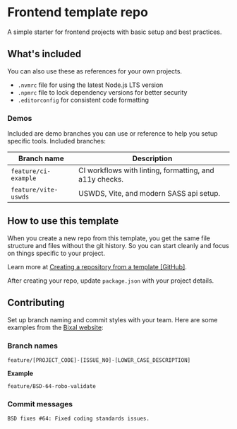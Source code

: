 # Frontend template repo

A simple starter for frontend projects with basic setup and best practices.

## What's included

You can also use these as references for your own projects.

- `.nvmrc` file for using the latest Node.js LTS version
- `.npmrc` file to lock dependency versions for better security
- `.editorconfig` for consistent code formatting

### Demos

Included are demo branches you can use or reference to help you setup specific tools. Included branches:

| Branch name | Description |
-- | ---
`feature/ci-example` | CI workflows with linting, formatting, and a11y checks.
`feature/vite-uswds` | USWDS, Vite, and modern SASS api setup.


## How to use this template

When you create a new repo from this template, you get the same file structure and files without the git history. So you can start cleanly and focus on things specific to your project.

Learn more at [Creating a repository from a template [GitHub]](https://docs.github.com/en/repositories/creating-and-managing-repositories/creating-a-repository-from-a-template).

After creating your repo, update `package.json` with your project details.

## Contributing

Set up branch naming and commit styles with your team. Here are some examples from the [Bixal website](https://github.com/Bixal/bixal-site-drupal):

### Branch names

```
feature/[PROJECT_CODE]-[ISSUE_NO]-[LOWER_CASE_DESCRIPTION]
```

**Example**

```
feature/BSD-64-robo-validate
```

### Commit messages

```
BSD fixes #64: Fixed coding standards issues.
```
